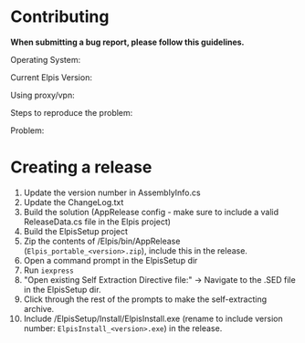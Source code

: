 # Contributing

**When submitting a bug report, please follow this guidelines.**

Operating System: 

Current Elpis Version: 

Using proxy/vpn:

Steps to reproduce the problem:

Problem: 

# Creating a release

1. Update the version number in AssemblyInfo.cs
2. Update the ChangeLog.txt
3. Build the solution (AppRelease config - make sure to include a valid ReleaseData.cs file in the Elpis project)
4. Build the ElpisSetup project
5. Zip the contents of <solution>/Elpis/bin/AppRelease (`Elpis_portable_<version>.zip`), include this in the release.
6. Open a command prompt in the ElpisSetup dir
7. Run `iexpress`
8. "Open existing Self Extraction Directive file:" -> Navigate to the .SED file in the ElpisSetup dir.
9. Click through the rest of the prompts to make the self-extracting archive.
10. Include <solution>/ElpisSetup/Install/ElpisInstall.exe (rename to include version number: `ElpisInstall_<version>.exe`) in the release.
